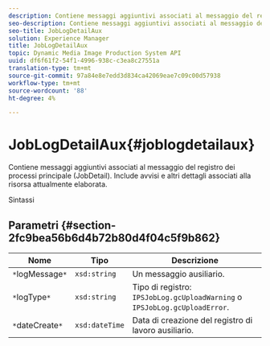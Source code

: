 ```yaml
---
description: Contiene messaggi aggiuntivi associati al messaggio del registro dei processi principale (JobDetail). Include avvisi e altri dettagli associati alla risorsa attualmente elaborata.
seo-description: Contiene messaggi aggiuntivi associati al messaggio del registro dei processi principale (JobDetail). Include avvisi e altri dettagli associati alla risorsa attualmente elaborata.
seo-title: JobLogDetailAux
solution: Experience Manager
title: JobLogDetailAux
topic: Dynamic Media Image Production System API
uuid: df6f61f2-54f1-4996-938c-c3ea8c27551a
translation-type: tm+mt
source-git-commit: 97a84e8e7edd3d834ca42069eae7c09c00d57938
workflow-type: tm+mt
source-wordcount: '88'
ht-degree: 4%

---
```



# JobLogDetailAux{#joblogdetailaux}

Contiene messaggi aggiuntivi associati al messaggio del registro dei processi principale (JobDetail). Include avvisi e altri dettagli associati alla risorsa attualmente elaborata.

Sintassi

## Parametri {#section-2fc9bea56b6d4b72b80d4f04c5f9b862}

| Nome | Tipo | Descrizione |
|---|---|---|
| `*`logMessage`*` | `xsd:string` | Un messaggio ausiliario. |
| `*`logType`*` | `xsd:string` | Tipo di registro: `IPSJobLog.gcUploadWarning` o `IPSJobLog.gcUploadError`. |
| `*`dateCreate`*` | `xsd:dateTime` | Data di creazione del registro di lavoro ausiliario. |

